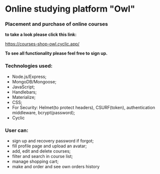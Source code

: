 # Online studying platform "Owl"
### Placement and purchase of online courses

**to take a look please click this link:** 

https://courses-shop-owl.cyclic.app/

**To see all functionality please feel free to sign up.** 

### Technologies used: 
* Node.js/Express;
* MongoDB/Mongoose;
* JavaScript;
* Handlebars;
* Materialize;
* CSS;
* For Security: Helmet(to protect headers), CSURF(token), authentication middleware, bcrypt(password);
* Cyclic

### User can:
* sign up and recovery password if forgot;
* fill profile page and upload an avatar;
* add, edit and delete courses;
* filter and search in course list;
* manage shopping cart;
* make and order and see own orders history

